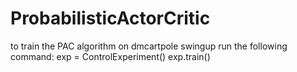 # ProbabilisticActorCritic


to train the PAC algorithm on dmcartpole swingup run the following command:
exp = ControlExperiment()
exp.train()
